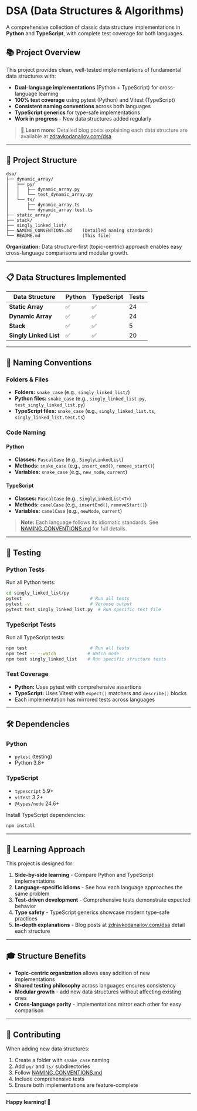 # DSA (Data Structures & Algorithms)

A comprehensive collection of classic data structure implementations in **Python** and **TypeScript**, with complete test coverage for both languages.

## 📚 Project Overview

This project provides clean, well-tested implementations of fundamental data structures with:
- **Dual-language implementations** (Python + TypeScript) for cross-language learning
- **100% test coverage** using pytest (Python) and Vitest (TypeScript)
- **Consistent naming conventions** across both languages
- **TypeScript generics** for type-safe implementations
- **Work in progress** - New data structures added regularly

> 📖 **Learn more:** Detailed blog posts explaining each data structure are available at [zdravkodanailov.com/dsa](https://www.zdravkodanailov.com/dsa)

---

## 📁 Project Structure

```
dsa/
├── dynamic_array/
│   ├── py/
│   │   ├── dynamic_array.py
│   │   └── test_dynamic_array.py
│   └── ts/
│       ├── dynamic_array.ts
│       └── dynamic_array.test.ts
├── static_array/
├── stack/
├── singly_linked_list/
├── NAMING_CONVENTIONS.md    (Detailed naming standards)
└── README.md                (This file)
```

**Organization:** Data structure-first (topic-centric) approach enables easy cross-language comparisons and modular growth.

---

## 📋 Data Structures Implemented

| Data Structure | Python | TypeScript | Tests |
|---|---|---|---|
| **Static Array** | ✅ | ✅ | 24 |
| **Dynamic Array** | ✅ | ✅ | 24 |
| **Stack** | ✅ | ✅ | 5 |
| **Singly Linked List** | ✅ | ✅ | 20 |

---

## 🎯 Naming Conventions

### Folders & Files
- **Folders:** `snake_case` (e.g., `singly_linked_list/`)
- **Python files:** `snake_case` (e.g., `singly_linked_list.py`, `test_singly_linked_list.py`)
- **TypeScript files:** `snake_case` (e.g., `singly_linked_list.ts`, `singly_linked_list.test.ts`)

### Code Naming

#### Python
- **Classes:** `PascalCase` (e.g., `SinglyLinkedList`)
- **Methods:** `snake_case` (e.g., `insert_end()`, `remove_start()`)
- **Variables:** `snake_case` (e.g., `new_node`, `current`)

#### TypeScript
- **Classes:** `PascalCase` (e.g., `SinglyLinkedList<T>`)
- **Methods:** `camelCase` (e.g., `insertEnd()`, `removeStart()`)
- **Variables:** `camelCase` (e.g., `newNode`, `current`)

> **Note:** Each language follows its idiomatic standards. See [NAMING_CONVENTIONS.md](./NAMING_CONVENTIONS.md) for full details.

---

## 🧪 Testing

### Python Tests
Run all Python tests:
```bash
cd singly_linked_list/py
pytest                          # Run all tests
pytest -v                       # Verbose output
pytest test_singly_linked_list.py  # Run specific test file
```

### TypeScript Tests
Run all TypeScript tests:
```bash
npm test                        # Run all tests
npm test -- --watch            # Watch mode
npm test singly_linked_list    # Run specific structure tests
```

### Test Coverage
- **Python:** Uses pytest with comprehensive assertions
- **TypeScript:** Uses Vitest with `expect()` matchers and `describe()` blocks
- Each implementation has mirrored tests across languages

---

## 🛠️ Dependencies

### Python
- `pytest` (testing)
- Python 3.8+

### TypeScript
- `typescript` 5.9+
- `vitest` 3.2+
- `@types/node` 24.6+

Install TypeScript dependencies:
```bash
npm install
```

---

## 📖 Learning Approach

This project is designed for:
1. **Side-by-side learning** - Compare Python and TypeScript implementations
2. **Language-specific idioms** - See how each language approaches the same problem
3. **Test-driven development** - Comprehensive tests demonstrate expected behavior
4. **Type safety** - TypeScript generics showcase modern type-safe practices
5. **In-depth explanations** - Blog posts at [zdravkodanailov.com/dsa](https://www.zdravkodanailov.com/dsa) detail each structure

---

## 🎓 Structure Benefits

- **Topic-centric organization** allows easy addition of new implementations
- **Shared testing philosophy** across languages ensures consistency
- **Modular growth** - add new data structures without affecting existing ones
- **Cross-language parity** - implementations mirror each other for easy comparison

---

## 📝 Contributing

When adding new data structures:
1. Create a folder with `snake_case` naming
2. Add `py/` and `ts/` subdirectories
3. Follow [NAMING_CONVENTIONS.md](./NAMING_CONVENTIONS.md)
4. Include comprehensive tests
5. Ensure both implementations are feature-complete

---

**Happy learning! 🚀**
